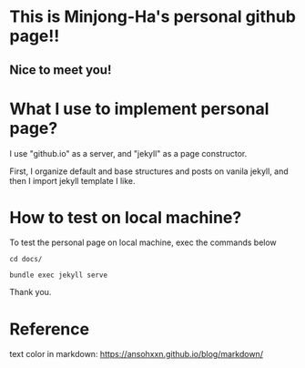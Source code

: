 This is Minjong-Ha's personal github page!!
===========================================

Nice to meet you!
----------------

# What I use to implement personal page?

I use "github.io" as a server, and "jekyll" as a page constructor.

First, I organize default and base structures and posts on vanila jekyll, and then I import jekyll template I like.


# How to test on local machine?

To test the personal page on local machine, exec the commands below

	cd docs/

	bundle exec jekyll serve

Thank you.


# Reference

text color in markdown: https://ansohxxn.github.io/blog/markdown/


